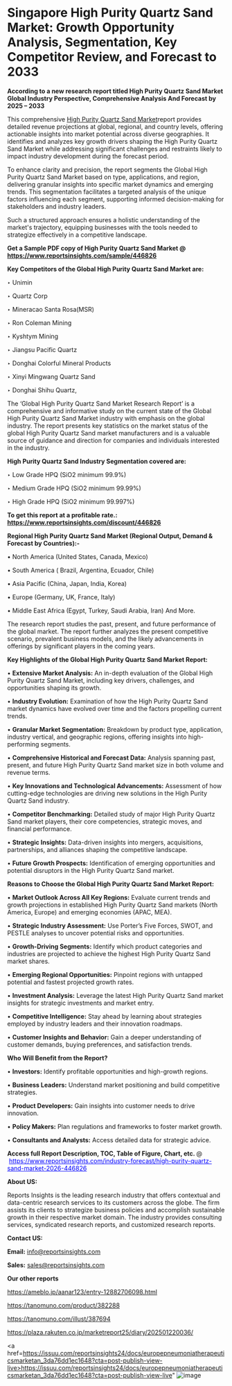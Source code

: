 # Singapore High Purity Quartz Sand Market: Growth Opportunity Analysis, Segmentation, Key Competitor Review, and Forecast to 2033

<strong>According to a new research report titled High Purity Quartz Sand Market Global Industry Perspective, Comprehensive Analysis And Forecast by 2025 – 2033</strong>

This comprehensive <a href=https://www.reportsinsights.com/sample/446826>High Purity Quartz Sand Market</a>report provides detailed revenue projections at global, regional, and country levels, offering actionable insights into market potential across diverse geographies. It identifies and analyzes key growth drivers shaping the High Purity Quartz Sand Market while addressing significant challenges and restraints likely to impact industry development during the forecast period.

To enhance clarity and precision, the report segments the Global High Purity Quartz Sand Market based on type, applications, and region, delivering granular insights into specific market dynamics and emerging trends. This segmentation facilitates a targeted analysis of the unique factors influencing each segment, supporting informed decision-making for stakeholders and industry leaders.

Such a structured approach ensures a holistic understanding of the market's trajectory, equipping businesses with the tools needed to strategize effectively in a competitive landscape.

<strong>Get a Sample PDF copy of High Purity Quartz Sand Market </strong><strong>@<a href=https://www.reportsinsights.com/sample/446826 style=color:#0000ff;> https://www.reportsinsights.com/sample/446826</a></strong></font>

<strong>Key Competitors of the Global High Purity Quartz Sand Market are:</strong>

‣ Unimin

‣ Quartz Corp

‣ Mineracao Santa Rosa(MSR)

‣ Ron Coleman Mining

‣ Kyshtym Mining

‣ Jiangsu Pacific Quartz

‣ Donghai Colorful Mineral Products

‣ Xinyi Mingwang Quartz Sand

‣ Donghai Shihu Quartz,

The ‘Global High Purity Quartz Sand Market Research Report’ is a comprehensive and informative study on the current state of the Global High Purity Quartz Sand Market industry with emphasis on the global industry. The report presents key statistics on the market status of the global High Purity Quartz Sand market manufacturers and is a valuable source of guidance and direction for companies and individuals interested in the industry.

<strong>High Purity Quartz Sand Industry Segmentation covered are:</strong>

‣ Low Grade HPQ (SiO2 minimum 99.9%)

‣ Medium Grade HPQ (SiO2 minimum 99.99%)

‣ High Grade HPQ (SiO2 minimum 99.997%)

<strong>To get this report at a profitable rate.: <a href=https://www.reportsinsights.com/discount/446826 style=color:#0000ff;>https://www.reportsinsights.com/discount/446826</a></strong></font>

<strong>Regional High Purity Quartz Sand Market (Regional Output, Demand &amp; Forecast by Countries):-</strong>

• North America (United States, Canada, Mexico)

• South America ( Brazil, Argentina, Ecuador, Chile)

• Asia Pacific (China, Japan, India, Korea)

• Europe (Germany, UK, France, Italy)

• Middle East Africa (Egypt, Turkey, Saudi Arabia, Iran) And More.

The research report studies the past, present, and future performance of the global market. The report further analyzes the present competitive scenario, prevalent business models, and the likely advancements in offerings by significant players in the coming years.

<strong>Key Highlights of the Global High Purity Quartz Sand Market Report:</strong>

• <strong>Extensive Market Analysis:</strong> An in-depth evaluation of the Global High Purity Quartz Sand Market, including key drivers, challenges, and opportunities shaping its growth.

• <strong>Industry Evolution:</strong> Examination of how the High Purity Quartz Sand market dynamics have evolved over time and the factors propelling current trends.

• <strong>Granular Market Segmentation:</strong> Breakdown by product type, application, industry vertical, and geographic regions, offering insights into high-performing segments.

• <strong>Comprehensive Historical and Forecast Data:</strong> Analysis spanning past, present, and future High Purity Quartz Sand market size in both volume and revenue terms.

• <strong>Key Innovations and Technological Advancements:</strong> Assessment of how cutting-edge technologies are driving new solutions in the High Purity Quartz Sand industry.

• <strong>Competitor Benchmarking:</strong> Detailed study of major High Purity Quartz Sand market players, their core competencies, strategic moves, and financial performance.

• <strong>Strategic Insights:</strong> Data-driven insights into mergers, acquisitions, partnerships, and alliances shaping the competitive landscape.

• <strong>Future Growth Prospects:</strong> Identification of emerging opportunities and potential disruptors in the High Purity Quartz Sand market.

<strong>Reasons to Choose the Global High Purity Quartz Sand Market Report:</strong>

• <strong>Market Outlook Across All Key Regions:</strong> Evaluate current trends and growth projections in established High Purity Quartz Sand markets (North America, Europe) and emerging economies (APAC, MEA).

• <strong>Strategic Industry Assessment:</strong> Use Porter’s Five Forces, SWOT, and PESTLE analyses to uncover potential risks and opportunities.

• <strong>Growth-Driving Segments:</strong> Identify which product categories and industries are projected to achieve the highest High Purity Quartz Sand market shares.

• <strong>Emerging Regional Opportunities:</strong> Pinpoint regions with untapped potential and fastest projected growth rates.

• <strong>Investment Analysis:</strong> Leverage the latest High Purity Quartz Sand market insights for strategic investments and market entry.

• <strong>Competitive Intelligence:</strong> Stay ahead by learning about strategies employed by industry leaders and their innovation roadmaps.

• <strong>Customer Insights and Behavior:</strong> Gain a deeper understanding of customer demands, buying preferences, and satisfaction trends.

<strong>Who Will Benefit from the Report?</strong>

• <strong>Investors:</strong> Identify profitable opportunities and high-growth regions.

• <strong>Business Leaders:</strong> Understand market positioning and build competitive strategies.

• <strong>Product Developers:</strong> Gain insights into customer needs to drive innovation.

• <strong>Policy Makers:</strong> Plan regulations and frameworks to foster market growth.

• <strong>Consultants and Analysts:</strong> Access detailed data for strategic advice.
</ul>
<strong>Access full Report Description, TOC, Table of Figure, Chart, etc. </strong>@  <a href=https://www.reportsinsights.com/industry-forecast/high-purity-quartz-sand-market-2026-446826 style=color:#0000ff;>https://www.reportsinsights.com/industry-forecast/high-purity-quartz-sand-market-2026-446826</a></font>

<strong><strong>About US</strong>:</strong>

Reports Insights is the leading research industry that offers contextual and data-centric research services to its customers across the globe. The firm assists its clients to strategize business policies and accomplish sustainable growth in their respective market domain. The industry provides consulting services, syndicated research reports, and customized research reports.

<strong>Contact US:</strong>

<p class=""""><b>Email:</b> <a href=mailto:info@reportsinsights.com>info@reportsinsights.com</a></p>
<p class=""""><b>Sales:</b> <a href=mailto:sales@reportsinsights.com>sales@reportsinsights.com</a></p>

<strong>Our other reports</strong>

<a href=https://ameblo.jp/aanar123/entry-12882706098.html>https://ameblo.jp/aanar123/entry-12882706098.html</a>

<a href=https://tanomuno.com/product/382288>https://tanomuno.com/product/382288</a>

<a href=https://tanomuno.com/illust/387694>https://tanomuno.com/illust/387694</a>

<a href=https://plaza.rakuten.co.jp/marketreport25/diary/202501220036/>https://plaza.rakuten.co.jp/marketreport25/diary/202501220036/</a>

<a href=https://issuu.com/reportsinsights24/docs/europepneumoniatherapeuticsmarketan_3da76dd1ec1648?cta=post-publish-view-live>https://issuu.com/reportsinsights24/docs/europepneumoniatherapeuticsmarketan_3da76dd1ec1648?cta=post-publish-view-live</a>"
![image](https://github.com/user-attachments/assets/b32792c4-5c58-45f9-8aab-92acea29928a)
